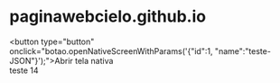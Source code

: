 # paginawebcielo.github.io
<button type="button" onclick="botao.openNativeScreenWithParams('{"id":1, "name":"teste-JSON"}');">Abrir tela nativa</button><br/>
teste 14
